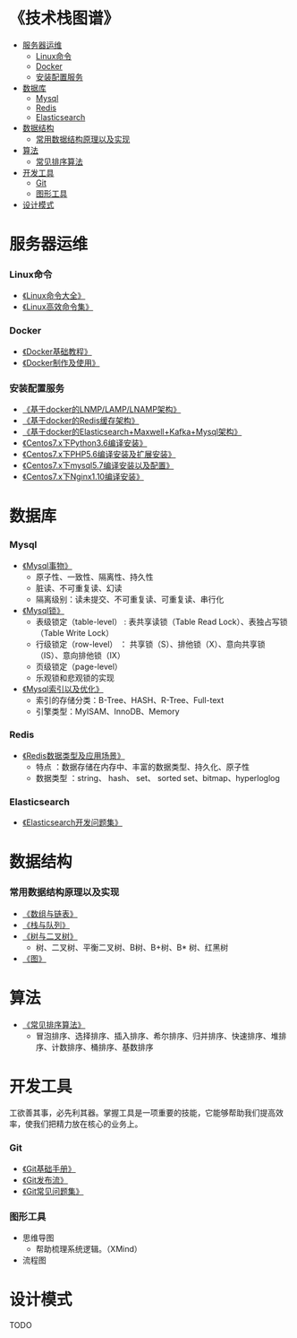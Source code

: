
<h1>《技术栈图谱》</h1>

* [服务器运维](https://github.com/stoneynn/technology-stack/blob/master/README.md#服务器运维)
	* [Linux命令](https://github.com/stoneynn/technology-stack/blob/master/README.md#linux命令)
	* [Docker](https://github.com/stoneynn/technology-stack/blob/master/README.md#docker)
	* [安装配置服务](https://github.com/stoneynn/technology-stack/blob/master/README.md#安装配置服务)
* [数据库](https://github.com/stoneynn/technology-stack/blob/master/README.md#数据库)
	* [Mysql](https://github.com/stoneynn/technology-stack/blob/master/README.md#mysql)
	* [Redis](https://github.com/stoneynn/technology-stack/blob/master/README.md#redis)
	* [Elasticsearch](https://github.com/stoneynn/technology-stack/blob/master/README.md#elasticsearch)
* [数据结构](https://github.com/stoneynn/technology-stack/blob/master/README.md#数据结构)
	* [常用数据结构原理以及实现](https://github.com/stoneynn/technology-stack/blob/master/README.md#常用数据结构原理以及实现)
* [算法](https://github.com/stoneynn/technology-stack/blob/master/README.md#算法)
	* [常见排序算法](https://github.com/stoneynn/technology-stack/blob/master/README.md#算法)
* [开发工具](https://github.com/stoneynn/technology-stack/blob/master/README.md#开发工具)
	* [Git](https://github.com/stoneynn/technology-stack/blob/master/README.md#git)
	* [图形工具](https://github.com/stoneynn/technology-stack/blob/master/README.md#图形工具)
* [设计模式](https://github.com/stoneynn/technology-stack/blob/master/README.md#设计模式)


# 服务器运维

### Linux命令
* [《Linux命令大全》](http://www.runoob.com/linux/linux-command-manual.html)
* [《Linux高效命令集》](https://github.com/stoneynn/technology-stack/wiki/Linux%E9%AB%98%E6%95%88%E5%91%BD%E4%BB%A4%E9%9B%86)

### Docker
* [《Docker基础教程》](http://www.runoob.com/docker/docker-tutorial.html)
* [《Docker制作及使用》](https://github.com/stoneynn/technology-stack/wiki/Docker%E5%88%B6%E4%BD%9C%E5%8F%8A%E4%BD%BF%E7%94%A8)

### 安装配置服务
* [《基于docker的LNMP/LAMP/LNAMP架构》](https://github.com/stoneynn/technology-stack/wiki/%E5%9F%BA%E4%BA%8Edocker%E7%9A%84LNMP-LAMP-LNAMP%E6%9E%B6%E6%9E%84)
* [《基于docker的Redis缓存架构》](https://github.com/stoneynn/technology-stack/wiki/%E5%9F%BA%E4%BA%8Edocker%E7%9A%84Redis%E7%BC%93%E5%AD%98%E6%9E%B6%E6%9E%84)
* [《基于docker的Elasticsearch+Maxwell+Kafka+Mysql架构》](https://github.com/stoneynn/technology-stack/wiki/%E5%9F%BA%E4%BA%8Edocker%E7%9A%84Elasticsearch-Maxwell-Kafka-Mysql%E6%9E%B6%E6%9E%84)
* [《Centos7.x下Python3.6编译安装》](https://github.com/stoneynn/technology-stack/wiki/Centos7.x%E4%B8%8BPython3.6%E7%BC%96%E8%AF%91%E5%AE%89%E8%A3%85)
* [《Centos7.x下PHP5.6编译安装及扩展安装》](https://github.com/stoneynn/technology-stack/wiki/Centos7.x%E4%B8%8BPHP5.6%E7%BC%96%E8%AF%91%E5%AE%89%E8%A3%85%E5%8F%8A%E6%89%A9%E5%B1%95%E5%AE%89%E8%A3%85)
* [《Centos7.x下mysql5.7编译安装以及配置》](https://github.com/stoneynn/technology-stack/wiki/Centos7.x%E4%B8%8Bmysql5.7%E7%BC%96%E8%AF%91%E5%AE%89%E8%A3%85%E4%BB%A5%E5%8F%8A%E9%85%8D%E7%BD%AE)
* [《Centos7.x下Nginx1.10编译安装》](https://github.com/stoneynn/technology-stack/wiki/Centos7.x%E4%B8%8BNginx1.10%E7%BC%96%E8%AF%91%E5%AE%89%E8%A3%85)

# 数据库

### Mysql
* [《Mysql事物》](https://github.com/stoneynn/technology-stack/wiki/Mysql%E4%BA%8B%E5%8A%A1)
	* 原子性、一致性、隔离性、持久性
	* 脏读、不可重复读、幻读
	* 隔离级别：读未提交、不可重复读、可重复读、串行化
* [《Mysql锁》](https://github.com/stoneynn/technology-stack/wiki/Mysql%E9%94%81)
	* 表级锁定（table-level） : 表共享读锁（Table Read Lock）、表独占写锁（Table Write Lock）
	* 行级锁定（row-level） ： 共享锁（S）、排他锁（X）、意向共享锁（IS）、意向排他锁（IX）
	* 页级锁定（page-level）
	* 乐观锁和悲观锁的实现
* [《Mysql索引以及优化》](https://github.com/stoneynn/technology-stack/wiki/Mysql%E7%B4%A2%E5%BC%95%E4%BB%A5%E5%8F%8A%E4%BC%98%E5%8C%96)
	* 索引的存储分类：B-Tree、HASH、R-Tree、Full-text
	* 引擎类型：MyISAM、InnoDB、Memory
	
### Redis
* [《Redis数据类型及应用场景》](https://github.com/stoneynn/technology-stack/wiki/Redis%E6%95%B0%E6%8D%AE%E7%B1%BB%E5%9E%8B%E5%8F%8A%E5%BA%94%E7%94%A8%E5%9C%BA%E6%99%AF)
	* 特点 ：数据存储在内存中、丰富的数据类型、持久化、原子性
	* 数据类型 ：string、 hash、 set、 sorted set、bitmap、hyperloglog

### Elasticsearch
* [《Elasticsearch开发问题集》](https://github.com/stoneynn/technology-stack/wiki/Elasticsearch%E5%BC%80%E5%8F%91%E9%97%AE%E9%A2%98%E9%9B%86)

# 数据结构

### 常用数据结构原理以及实现
* [《数组与链表》](https://github.com/stoneynn/technology-stack/wiki/%E6%95%B0%E7%BB%84%E4%B8%8E%E9%93%BE%E8%A1%A8)
* [《栈与队列》](https://github.com/stoneynn/technology-stack/wiki/%E6%A0%88%E4%B8%8E%E9%98%9F%E5%88%97)
* [《树与二叉树》](https://github.com/stoneynn/technology-stack/wiki/%E6%A0%91%E4%B8%8E%E4%BA%8C%E5%8F%89%E6%A0%91)
	* 树、二叉树、平衡二叉树、B树、B+树、B* 树、红黑树
* [《图》](https://github.com/stoneynn/technology-stack/wiki/%E5%9B%BE)

# 算法
* [《常见排序算法》](https://github.com/stoneynn/technology-stack/wiki/%E5%B8%B8%E8%A7%81%E6%8E%92%E5%BA%8F%E7%AE%97%E6%B3%95)
	* 冒泡排序、选择排序、插入排序、希尔排序、归并排序、快速排序、堆排序、计数排序、桶排序、基数排序

# 开发工具
工欲善其事，必先利其器。掌握工具是一项重要的技能，它能够帮助我们提高效率，使我们把精力放在核心的业务上。

### Git

* [《Git基础手册》](https://git-scm.com/docs)
* [《Git发布流》](https://github.com/stoneynn/technology-stack/wiki/Git%E5%8F%91%E5%B8%83%E6%B5%81)
* [《Git常见问题集》](https://github.com/stoneynn/technology-stack/wiki/Git%E5%B8%B8%E8%A7%81%E9%97%AE%E9%A2%98%E9%9B%86)

### 图形工具

* 思维导图
	* 帮助梳理系统逻辑。（XMind）
* 流程图

# 设计模式
TODO
